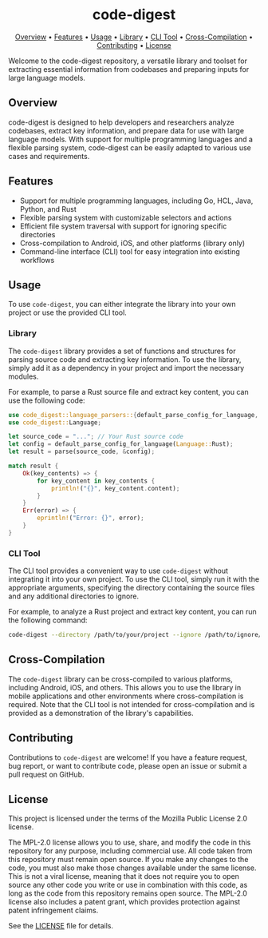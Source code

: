 <h1 align="center">
  code-digest
</h1>

<p align="center">
    <a href="#overview">Overview</a> •
    <a href="#features">Features</a> •
    <a href="#usage">Usage</a> •
    <a href="#library">Library</a> •
    <a href="#cli-tool">CLI Tool</a> •
    <a href="#cross-compilation">Cross-Compilation</a> •
    <a href="#contributing">Contributing</a> •
    <a href="#license">License</a>
</p>

Welcome to the code-digest repository, a versatile library and toolset for
extracting essential information from codebases and preparing inputs for large
language models.

## Overview

code-digest is designed to help developers and researchers analyze codebases,
extract key information, and prepare data for use with large language models.
With support for multiple programming languages and a flexible parsing system,
code-digest can be easily adapted to various use cases and requirements.

## Features

- Support for multiple programming languages, including Go, HCL, Java, Python,
  and Rust
- Flexible parsing system with customizable selectors and actions
- Efficient file system traversal with support for ignoring specific directories
- Cross-compilation to Android, iOS, and other platforms (library only)
- Command-line interface (CLI) tool for easy integration into existing workflows

## Usage

To use `code-digest`, you can either integrate the library into your own project
or use the provided CLI tool.

### Library

The `code-digest` library provides a set of functions and structures for parsing
source code and extracting key information. To use the library, simply add it as
a dependency in your project and import the necessary modules.

For example, to parse a Rust source file and extract key content, you can use
the following code:

```rust
use code_digest::language_parsers::{default_parse_config_for_language, parse};
use code_digest::Language;

let source_code = "..."; // Your Rust source code
let config = default_parse_config_for_language(Language::Rust);
let result = parse(source_code, &config);

match result {
    Ok(key_contents) => {
        for key_content in key_contents {
            println!("{}", key_content.content);
        }
    }
    Err(error) => {
        eprintln!("Error: {}", error);
    }
}
```

### CLI Tool

The CLI tool provides a convenient way to use `code-digest` without integrating
it into your own project. To use the CLI tool, simply run it with the
appropriate arguments, specifying the directory containing the source files and
any additional directories to ignore.

For example, to analyze a Rust project and extract key content, you can run the
following command:

```sh
code-digest --directory /path/to/your/project --ignore /path/to/ignore/directory
```

## Cross-Compilation

The `code-digest` library can be cross-compiled to various platforms, including
Android, iOS, and others. This allows you to use the library in mobile
applications and other environments where cross-compilation is required. Note
that the CLI tool is not intended for cross-compilation and is provided as a
demonstration of the library's capabilities.

## Contributing

Contributions to `code-digest` are welcome! If you have a feature request, bug
report, or want to contribute code, please open an issue or submit a pull
request on GitHub.

## License

This project is licensed under the terms of the Mozilla Public License 2.0
license.

The MPL-2.0 license allows you to use, share, and modify the code in this
repository for any purpose, including commercial use. All code taken from this
repository must remain open source. If you make any changes to the code, you
must also make those changes available under the same license. This is not a
viral license, meaning that it does not require you to open source any other
code you write or use in combination with this code, as long as the code from
this repository remains open source. The MPL-2.0 license also includes a patent
grant, which provides protection against patent infringement claims.

See the [LICENSE](LICENSE) file for details.
